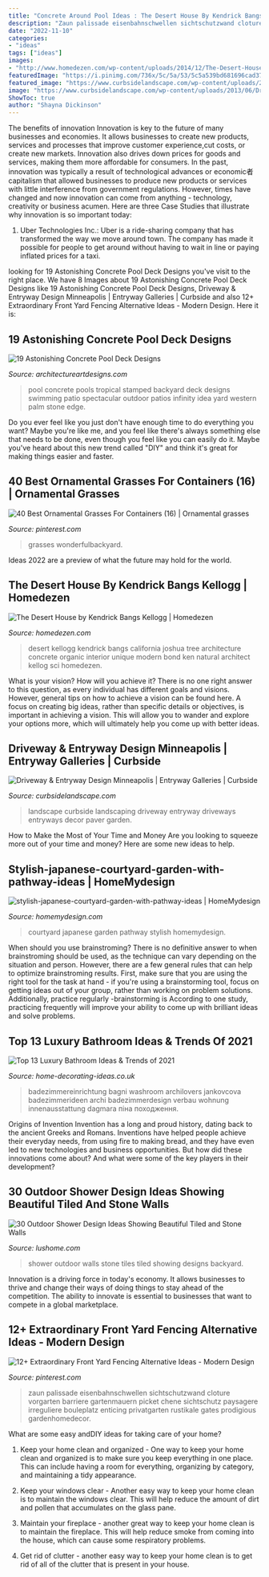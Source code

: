 ```yaml
---
title: "Concrete Around Pool Ideas : The Desert House By Kendrick Bangs Kellogg"
description: "Zaun palissade eisenbahnschwellen sichtschutzwand cloture vorgarten barriere gartenmauern picket chene sichtschutz paysagere irreguliere bouleplatz enticing privatgarten rustikale gates prodigious gardenhomedecor"
date: "2022-11-10"
categories:
- "ideas"
tags: ["ideas"]
images:
- "http://www.homedezen.com/wp-content/uploads/2014/12/The-Desert-House-by-Kendrick-Bangs-Kellogg-21.jpg"
featuredImage: "https://i.pinimg.com/736x/5c/5a/53/5c5a539bd681696cad37ec3250e3ae38.jpg"
featured_image: "https://www.curbsidelandscape.com/wp-content/uploads/2013/06/Drives_and_Entries_8.jpg"
image: "https://www.curbsidelandscape.com/wp-content/uploads/2013/06/Drives_and_Entries_8.jpg"
ShowToc: true
author: "Shayna Dickinson"
---
```



The benefits of innovation
Innovation is key to the future of many businesses and economies. It allows businesses to create new products, services and processes that improve customer experience,cut costs, or create new markets. Innovation also drives down prices for goods and services, making them more affordable for consumers. In the past, innovation was typically a result of technological advances or economic者 capitalism that allowed businesses to produce new products or services with little interference from government regulations. However, times have changed and now innovation can come from anything - technology, creativity or business acumen. Here are three Case Studies that illustrate why innovation is so important today: 
1) Uber Technologies Inc.: Uber is a ride-sharing company that has transformed the way we move around town. The company has made it possible for people to get around without having to wait in line or paying inflated prices for a taxi.

	

		
looking for 19 Astonishing Concrete Pool Deck Designs you've visit to the right place. We have 8 Images about 19 Astonishing Concrete Pool Deck Designs like 19 Astonishing Concrete Pool Deck Designs, Driveway &amp; Entryway Design Minneapolis | Entryway Galleries | Curbside and also 12+ Extraordinary Front Yard Fencing Alternative Ideas - Modern Design. Here it is:
		
    
## 19 Astonishing Concrete Pool Deck Designs

<img loading=lazy src="https://www.architectureartdesigns.com/wp-content/uploads/2015/05/224.jpg" onerror="this.onerror=null;this.src='https://tse3.mm.bing.net/th?id=OIP.hz8XdupAuRg26gSm-rHr4AHaE8&amp;pid=15.1';" alt="19 Astonishing Concrete Pool Deck Designs">

_Source: architectureartdesigns.com_

>pool concrete pools tropical stamped backyard deck designs swimming patio spectacular outdoor patios infinity idea yard western palm stone edge. 

	

Do you ever feel like you just don't have enough time to do everything you want? Maybe you're like me, and you feel like there's always something else that needs to be done, even though you feel like you can easily do it. Maybe you've heard about this new trend called "DIY" and think it's great for making things easier and faster.

    
## 40 Best Ornamental Grasses For Containers (16) | Ornamental Grasses

<img loading=lazy src="https://i.pinimg.com/736x/26/7d/c0/267dc0f819c37c0bc0944a7546b8df40.jpg" onerror="this.onerror=null;this.src='https://tse3.mm.bing.net/th?id=OIP.-Jlv_XE9d4ExjyqbjkPBnAHaLH&amp;pid=15.1';" alt="40 Best Ornamental Grasses For Containers (16) | Ornamental grasses">

_Source: pinterest.com_

>grasses wonderfulbackyard. 

	

Ideas 2022 are a preview of what the future may hold for the world.

    
## The Desert House By Kendrick Bangs Kellogg | Homedezen

<img loading=lazy src="http://www.homedezen.com/wp-content/uploads/2014/12/The-Desert-House-by-Kendrick-Bangs-Kellogg-21.jpg" onerror="this.onerror=null;this.src='https://tse3.mm.bing.net/th?id=OIP.2qjI_GA9BCDuJbBCbqBBNgHaEc&amp;pid=15.1';" alt="The Desert House by Kendrick Bangs Kellogg | Homedezen">

_Source: homedezen.com_

>desert kellogg kendrick bangs california joshua tree architecture concrete organic interior unique modern bond ken natural architect kellog sci homedezen. 

	

What is your vision? How will you achieve it?
There is no one right answer to this question, as every individual has different goals and visions. However, general tips on how to achieve a vision can be found here. A focus on creating big ideas, rather than specific details or objectives, is important in achieving a vision. This will allow you to wander and explore your options more, which will ultimately help you come up with better ideas.

    
## Driveway &amp; Entryway Design Minneapolis | Entryway Galleries | Curbside

<img loading=lazy src="https://www.curbsidelandscape.com/wp-content/uploads/2013/06/Drives_and_Entries_8.jpg" onerror="this.onerror=null;this.src='https://tse2.mm.bing.net/th?id=OIP.t7SA_UCJMNZAjZu1c6ur7AHaJ3&amp;pid=15.1';" alt="Driveway &amp; Entryway Design Minneapolis | Entryway Galleries | Curbside">

_Source: curbsidelandscape.com_

>landscape curbside landscaping driveway entryway driveways entryways decor paver garden. 

	

How to Make the Most of Your Time and Money
Are you looking to squeeze more out of your time and money? Here are some new ideas to help.

    
## Stylish-japanese-courtyard-garden-with-pathway-ideas | HomeMydesign

<img loading=lazy src="https://homemydesign.com/wp-content/uploads/2019/07/stylish-japanese-courtyard-garden-with-pathway-ideas.jpg" onerror="this.onerror=null;this.src='https://tse4.mm.bing.net/th?id=OIP.JVb3aB4eFQohvwa3n6KabAHaLL&amp;pid=15.1';" alt="stylish-japanese-courtyard-garden-with-pathway-ideas | HomeMydesign">

_Source: homemydesign.com_

>courtyard japanese garden pathway stylish homemydesign. 

	

When should you use brainstroming?
There is no definitive answer to when brainstroming should be used, as the technique can vary depending on the situation and person. However, there are a few general rules that can help to optimize brainstroming results. First, make sure that you are using the right tool for the task at hand - if you're using a brainstorming tool, focus on getting ideas out of your group, rather than working on problem solutions. Additionally, practice regularly -brainstorming is According to one study, practicing frequently will improve your ability to come up with brilliant ideas and solve problems.

    
## Top 13 Luxury Bathroom Ideas &amp; Trends Of 2021

<img loading=lazy src="http://home-decorating-ideas.co.uk/wp-content/uploads/2020/11/luxury-bathroom-ideas-4.jpg" onerror="this.onerror=null;this.src='https://tse3.mm.bing.net/th?id=OIP.U14Rom4NPbYvBIg29DeA7wHaLC&amp;pid=15.1';" alt="Top 13 Luxury Bathroom Ideas &amp; Trends of 2021">

_Source: home-decorating-ideas.co.uk_

>badezimmereinrichtung bagni washroom archilovers jankovcova badezimmerideen archi badezimmerdesign verbau wohnung innenausstattung dagmara піна походження. 

	

Origins of Invention
Invention has a long and proud history, dating back to the ancient Greeks and Romans. Inventions have helped people achieve their everyday needs, from using fire to making bread, and they have even led to new technologies and business opportunities. But how did these innovations come about? And what were some of the key players in their development?

    
## 30 Outdoor Shower Design Ideas Showing Beautiful Tiled And Stone Walls

<img loading=lazy src="https://www.lushome.com/wp-content/uploads/2015/04/outdoor-shower-design-ideas-12.jpg" onerror="this.onerror=null;this.src='https://tse3.mm.bing.net/th?id=OIP.V-P6Tu-TmOuOcJZIaeifFgAAAA&amp;pid=15.1';" alt="30 Outdoor Shower Design Ideas Showing Beautiful Tiled and Stone Walls">

_Source: lushome.com_

>shower outdoor walls stone tiles tiled showing designs backyard. 

	

Innovation is a driving force in today's economy. It allows businesses to thrive and change their ways of doing things to stay ahead of the competition. The ability to innovate is essential to businesses that want to compete in a global marketplace.

    
## 12+ Extraordinary Front Yard Fencing Alternative Ideas - Modern Design

<img loading=lazy src="https://i.pinimg.com/736x/5c/5a/53/5c5a539bd681696cad37ec3250e3ae38.jpg" onerror="this.onerror=null;this.src='https://tse4.mm.bing.net/th?id=OIP.VImZh6z93bD6lmSkNhkmEwHaNJ&amp;pid=15.1';" alt="12+ Extraordinary Front Yard Fencing Alternative Ideas - Modern Design">

_Source: pinterest.com_

>zaun palissade eisenbahnschwellen sichtschutzwand cloture vorgarten barriere gartenmauern picket chene sichtschutz paysagere irreguliere bouleplatz enticing privatgarten rustikale gates prodigious gardenhomedecor. 

	

What are some easy andDIY ideas for taking care of your home?
1. Keep your home clean and organized - One way to keep your home clean and organized is to make sure you keep everything in one place. This can include having a room for everything, organizing by category, and maintaining a tidy appearance.
2. Keep your windows clear - Another easy way to keep your home clean is to maintain the windows clear. This will help reduce the amount of dirt and pollen that accumulates on the glass pane.

3. Maintain your fireplace - another great way to keep your home clean is to maintain the fireplace. This will help reduce smoke from coming into the house, which can cause some respiratory problems.

4. Get rid of clutter - another easy way to keep your home clean is to get rid of all of the clutter that is present in your house.

